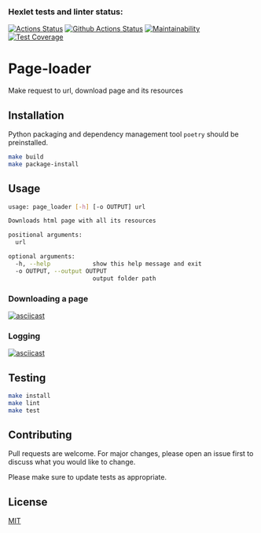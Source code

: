 ### Hexlet tests and linter status:
[![Actions Status](https://github.com/Deepsick/python-project-lvl3/workflows/hexlet-check/badge.svg)](https://github.com/Deepsick/python-project-lvl3/actions)
[![Github Actions Status](https://github.com/Deepsick/python-project-lvl3/workflows/Python%20CI/badge.svg)](https://github.com/Deepsick/python-project-lvl3/actions)
[![Maintainability](https://api.codeclimate.com/v1/badges/9fb96d399ada0c5a68e9/maintainability)](https://codeclimate.com/github/Deepsick/python-project-lvl3/maintainability)
[![Test Coverage](https://api.codeclimate.com/v1/badges/9fb96d399ada0c5a68e9/test_coverage)](https://codeclimate.com/github/Deepsick/python-project-lvl3/test_coverage)

# Page-loader

Make request to url, download page and its resources


## Installation

Python packaging and dependency management tool ```poetry``` should be preinstalled.

```bash
make build
make package-install
```


## Usage

```bash
usage: page_loader [-h] [-o OUTPUT] url

Downloads html page with all its resources

positional arguments:
  url

optional arguments:
  -h, --help            show this help message and exit
  -o OUTPUT, --output OUTPUT
                        output folder path
```

### Downloading a page

[![asciicast](https://asciinema.org/a/1OgLWeQkK2nHrS9Im3bwbOAQV.svg)](https://asciinema.org/a/1OgLWeQkK2nHrS9Im3bwbOAQV)

### Logging

[![asciicast](https://asciinema.org/a/SqNkrcHPWUTteobZlascf0wgp.svg)](https://asciinema.org/a/SqNkrcHPWUTteobZlascf0wgp)

## Testing

```bash
make install
make lint
make test
```


## Contributing

Pull requests are welcome. For major changes, please open an issue first to discuss what you would like to change.

Please make sure to update tests as appropriate.


## License

[MIT](https://choosealicense.com/licenses/mit/)
